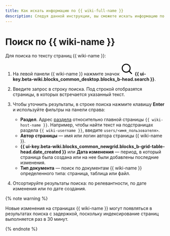 ```yaml
---
title: Как искать информацию по {{ wiki-full-name }}
description: Следуя данной инструкции, вы сможете искать информацию по {{ wiki-full-name }}.
---
```


# Поиск по {{ wiki-name }}

Для поиска по тексту страниц {{ wiki-name }}:

1. На левой панели {{ wiki-name }} нажмите значок ![](../_assets/wiki/svg/search.svg) **{{ ui-key.beta-wiki.blocks_common_desktop.blocks_b-head.search }}**.

1. Введите запрос в строку поиска. Под строкой отобразятся страницы, в которых встречается указанный текст. 


1. Чтобы уточнить результаты, в строке поиска нажмите клавишу **Enter** и используйте фильтры на панели справа:

   - **Раздел**. Адрес [раздела](structure.md#clusters) относительно главной страницы `{{ wiki-host-name }}`. Например, чтобы найти текст на подстраницах раздела `{{ wiki-username }}`, введите `users/<имя_пользователя>`.
   - **Автор страницы** — имя или логин автора страницы {{ wiki-name }}.
   - **{{ ui-key.beta-wiki.blocks_common_newgrid.blocks_b-grid-table-head.date_created }}** или **Дата изменения** — период, в который страница была создана или на нее были добавлены последние изменения.
   - **Тип документа** — поиск по документам {{ wiki-name }} определенного типа: страница, таблица или файл.


1. Отсортируйте результаты поиска: по релевантности, по дате изменения или по дате создания.



{% note warning %}

Новые изменения на страницах {{ wiki-name }} могут появляться в результатах поиска с задержкой, поскольку индексирование страниц выполняется раз в 30 минут.

{% endnote %}
